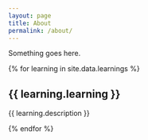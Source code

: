 ```yaml
---
layout: page
title: About
permalink: /about/
---
```


Something goes here.

{% for learning in site.data.learnings %}
  <h2>{{ learning.learning }}</h2>
  <p>{{ learning.description }}</p>
{% endfor %}
